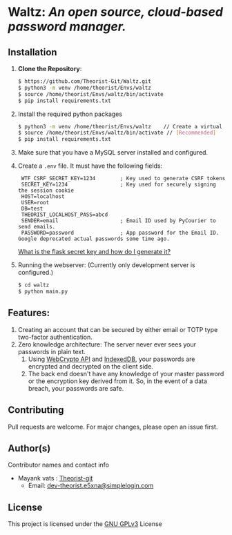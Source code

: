 # Waltz: _An open source, cloud-based password manager._

## Installation

1. **Clone the Repository**:

   ```bash
   $ https://github.com/Theorist-Git/Waltz.git
   $ python3 -m venv /home/theorist/Envs/waltz
   $ source /home/theorist/Envs/waltz/bin/activate
   $ pip install requirements.txt
   ```
2. Install the required python packages
    ```bash
   $ python3 -m venv /home/theorist/Envs/waltz    // Create a virtual env
   $ source /home/theorist/Envs/waltz/bin/activate // [Recommended]
   $ pip install requirements.txt
   ```
   
3. Make sure that you have a MySQL server installed and configured.

4. Create a `.env` file. It must have the following fields:
   ```text
    WTF_CSRF_SECRET_KEY=1234        ; Key used to generate CSRF tokens
    SECRET_KEY=1234                 ; Key used for securely signing the session cookie
    HOST=localhost                  
    USER=root
    DB=test
    THEORIST_LOCALHOST_PASS=abcd
    SENDER=email                    ; Email ID used by PyCourier to send emails.
    PASSWORD=password               ; App password for the Email ID. Google deprecated actual passwords some time ago.
    ```
   [What is the flask secret key and how do I generate it?](https://flask.palletsprojects.com/en/2.3.x/config/#SECRET_KEY)
5. Running the webserver: (Currently only development server is configured.)

    ```bash
   $ cd waltz
   $ python main.py
    ```    
   
## Features:

1. Creating an account that can be secured by either email or TOTP type two-factor authentication.
2. Zero knowledge architecture: The server never ever sees your passwords in plain text.
   1. Using [WebCrypto API](https://developer.mozilla.org/en-US/docs/Web/API/Web_Crypto_API) and [IndexedDB](https://developer.mozilla.org/en-US/docs/Web/API/IndexedDB_API),
   your passwords are encrypted and decrypted on the client side.
   2. The back end doesn't have any knowledge of your master password or the encryption key derived from it. So, 
   in the event of a data breach, your passwords are safe.

## Contributing
Pull requests are welcome. For major changes, please open an issue first.

## Author(s)

Contributor names and contact info
* Mayank vats : [Theorist-git](https://github.com/Theorist-Git)
  * Email: dev-theorist.e5xna@simplelogin.com

## License

This project is licensed under the [GNU GPLv3](https://choosealicense.com/licenses/gpl-3.0/#) License